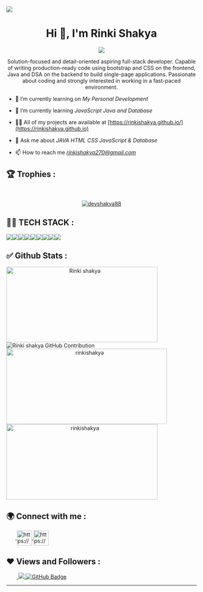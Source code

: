 <img src="https://repository-images.githubusercontent.com/588181932/e36ec678-7984-4cdd-8e4c-a3932772ff8e"/>

<h1 align="center">Hi 👋, I'm Rinki Shakya</h1>
<p align="center">
  <img src="https://readme-typing-svg.herokuapp.com/?lines=Full%20Stack%20JAVA%20Developer;&center=true&width=800&height=80">

</p>
<p align="center">Solution-focused and detail-oriented aspiring full-stack developer. Capable of writing production-ready code using bootstrap and CSS on the frontend, Java and DSA on the backend to build single-page applications. Passionate about coding and strongly interested in working in a fast-paced environment.</p>

- 🔭 I’m currently learning on *My Personal Development*

- 🌱 I’m currently learning *JavaScript Java and Database*

- 👨‍💻 All of my projects are available at [https://rinkishakya.github.io/](https://rinkishakya.github.io)

- 💬 Ask me about *JAVA HTML CSS JavaScript & Database*

- 📫 How to reach me *rinkishakya270@gmail.com*

<!-- - 📄 Know about my experiences <a href="https://drive.google.com/file/d/1s5NSF8OzDjexXvByK8FHkAcyidkT5aLG/view?usp=sharing">Resume</a> -->



## 🏆 Trophies :
<br/>
<p align="center"> <a href="https://github.com/ryo-ma/github-profile-trophy"><img src="https://github-profile-trophy.vercel.app/?username=devshakya88&theme=onedark" alt="devshakya88" /></a> </p>

## 👨‍💻 TECH STACK :

<div align="center" style="display: flex; flex-wrap: wrap;">
<img src="https://img.shields.io/badge/MongoDB-%234ea94b.svg?style=for-the-badge&logo=mongodb&logoColor=white" />
<img src="https://img.shields.io/badge/HTML5-E34F26?style=for-the-badge&logo=html5&logoColor=white" />
<img src="https://img.shields.io/badge/CSS3-1572B6?style=for-the-badge&logo=css3&logoColor=white" />
<img src="https://img.shields.io/badge/JavaScript-323330?style=for-the-badge&logo=javascript&logoColor=F7DF1E" />
<img src="https://img.shields.io/badge/Bootstrap-563D7C?style=for-the-badge&logo=bootstrap&logoColor=white" />
<img src="https://img.shields.io/badge/Tailwind_CSS-38B2AC?style=for-the-badge&logo=tailwind-css&logoColor=white" />
<img src="https://img.shields.io/badge/java-%23ED8B00.svg?style=for-the-badge&logo=java&logoColor=white" />
<img src="https://img.shields.io/badge/GitHub-100000?style=for-the-badge&logo=github&logoColor=white" />
<img src="https://img.shields.io/badge/GIT-E44C30?style=for-the-badge&logo=git&logoColor=white" />
</div>


## ✅ Github Stats :

<div align="center" style="display: flex; flex-wrap: wrap;">

<img width="400px" height="200px" align="center" src="https://github-readme-stats.vercel.app/api?username=rinkishakya&theme=radical&border_radius=2.7&show_icons=true" alt="Rinki shakya" />
<br>
  
<img src="https://github-profile-summary-cards.vercel.app/api/cards/profile-details?username=rinkishakya&theme=radical&border_radius=2.7" alt="Rinki shakya GitHub Contribution"/>
  
<br>
  
<img width="425px" height="200px" align="center" src="https://github-readme-streak-stats.herokuapp.com/?user=rinkishakya&theme=radical&date_format=M%20j%5B%2C%20Y%5D&border_radius=2.7" alt="rinkishakya" />
  <br>
<img width="400px" height="200px" align="center" src="https://github-readme-stats.vercel.app/api/top-langs/?username=rinkishakya&theme=radical&border_radius=2.7" alt="rinkishakya" />
  
</div>

<h2>🌍 Connect with me :</h2>
   <p align="left">
    &nbsp;&nbsp;&nbsp;&nbsp;&nbsp;&nbsp;<a href="https://www.linkedin.com/in/rinki-shakya/" target="blank">
            <img align="center"
                src="https://img.icons8.com/3d-fluency/94/linkedin.png"
                alt="https://www.linkedin.com/in/rinki-shakya/" width="40px" />
        </a>
        <a href="https://github.com/rinkishakya" target="blank">
            <img align="center"
                src="https://img.icons8.com/3d-fluency/94/github.png"
                alt="https://github.com/rinkishakya" width="40px"/>
        </a>
    </p>
    <h2>❤ Views and Followers :</h2>
    &nbsp;&nbsp;&nbsp;&nbsp;&nbsp;&nbsp;&nbsp;<a href="https://github.com/rinkishakya/github-profile-views-counter">
        <img src="https://komarev.com/ghpvc/?username=rinkishakya" >
    </a>
    <a href="https://github.com/rinkishakya?tab=followers">
        <img src="https://img.shields.io/github/followers/rinkishakya?label=Followers&style=social" alt="GitHub Badge">
    </a>
    <hr />
    <!-- <h2><a href="https://devshakya88.github.io">🌍 | Portfolio </a></h2> -->
